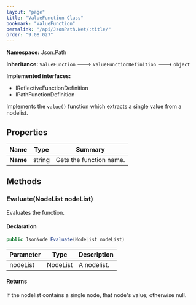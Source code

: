```yaml
---
layout: "page"
title: "ValueFunction Class"
bookmark: "ValueFunction"
permalink: "/api/JsonPath.Net/:title/"
order: "9.08.027"
---
```

**Namespace:** Json.Path

**Inheritance:**
`ValueFunction`
 🡒 
`ValueFunctionDefinition`
 🡒 
`object`

**Implemented interfaces:**

- IReflectiveFunctionDefinition
- IPathFunctionDefinition

Implements the `value()` function which extracts a single value from a nodelist.

## Properties

| Name | Type | Summary |
|---|---|---|
| **Name** | string | Gets the function name. |

## Methods

### Evaluate(NodeList nodeList)

Evaluates the function.

#### Declaration

```c#
public JsonNode Evaluate(NodeList nodeList)
```

| Parameter | Type | Description |
|---|---|---|
| nodeList | NodeList | A nodelist. |


#### Returns

If the nodelist contains a single node, that node's value; otherwise null.

